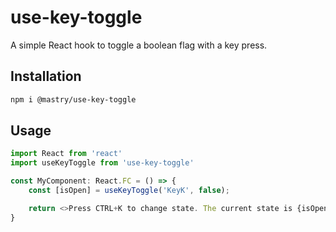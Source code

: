 # use-key-toggle

A simple React hook to toggle a boolean flag with a key press.

## Installation

```sh
npm i @mastry/use-key-toggle
```

## Usage

```ts
import React from 'react'
import useKeyToggle from 'use-key-toggle'

const MyComponent: React.FC = () => {
    const [isOpen] = useKeyToggle('KeyK', false);

    return <>Press CTRL+K to change state. The current state is {isOpen}</>
}
```